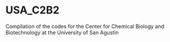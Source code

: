# USA_C2B2
Compilation of the codes for the Center for Chemical Biology and Biotechnology at the University of San Agustin
